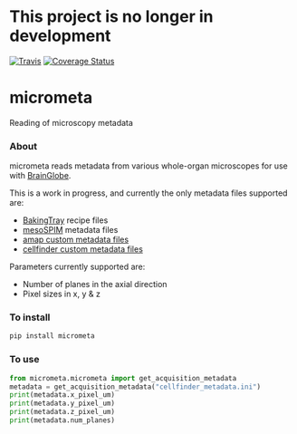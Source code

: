 # This project is no longer in development

[![Travis](https://img.shields.io/travis/com/adamltyson/micrometa?label=Travis%20CI)](
    https://travis-ci.com/adamltyson/micrometa)
[![Coverage Status](https://coveralls.io/repos/github/adamltyson/micrometa/badge.svg?branch=master)](https://coveralls.io/github/adamltyson/micrometa?branch=master)
    
# micrometa
Reading of microscopy metadata

### About
micrometa reads metadata from various whole-organ microscopes for use with 
[BrainGlobe](http://brainglobe.info/).

This is a work in progress, and currently the only metadata files supported 
are:
* [BakingTray](https://github.com/SainsburyWellcomeCentre/BakingTray) 
recipe files 
* [mesoSPIM](https://github.com/mesoSPIM/mesoSPIM-control) 
 metadata files
 * [amap custom metadata files](https://raw.githubusercontent.com/adamltyson/micrometa/master/tests/data/metadata/amap_metadata.ini)
* [cellfinder custom metadata files](https://raw.githubusercontent.com/adamltyson/micrometa/master/tests/data/metadata/cellfinder_metadata.ini)

Parameters currently supported are:
* Number of planes in the axial direction
* Pixel sizes in x, y & z


### To install
```bash
pip install micrometa
```

### To use
```python
from micrometa.micrometa import get_acquisition_metadata
metadata = get_acquisition_metadata("cellfinder_metadata.ini")
print(metadata.x_pixel_um)
print(metadata.y_pixel_um)
print(metadata.z_pixel_um)
print(metadata.num_planes)
```
